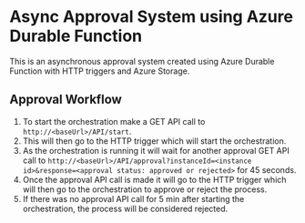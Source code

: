 # Async Approval System using Azure Durable Function
This is an asynchronous approval system created using Azure Durable Function with HTTP triggers and Azure Storage.

## Approval Workflow
1. To start the orchestration make a GET API call to `http://<baseUrl>/API/start`.
2. This will then go to the HTTP trigger which will start the orchestration.
3. As the orchestration is running it will wait for another approval GET API call to `http://<baseUrl>/API/approval?instanceId=<instance id>&response=<approval status: approved or rejected>` for 45 seconds.
4. Once the approval API call is made it will go to the HTTP trigger which will then go to the orchestration to approve or reject the process.
5. If there was no approval API call for 5 min after starting the orchestration, the process will be considered rejected.